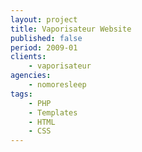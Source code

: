 ```yaml
---
layout: project
title: Vaporisateur Website
published: false
period: 2009-01
clients:
    - vaporisateur
agencies:
    - nomoresleep
tags:
    - PHP
    - Templates
    - HTML
    - CSS
---
```

